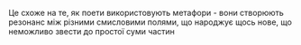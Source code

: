 Це схоже на те, як поети використовують метафори - вони створюють резонанс між різними смисловими полями, що народжує щось нове, що неможливо звести до простої суми частин
